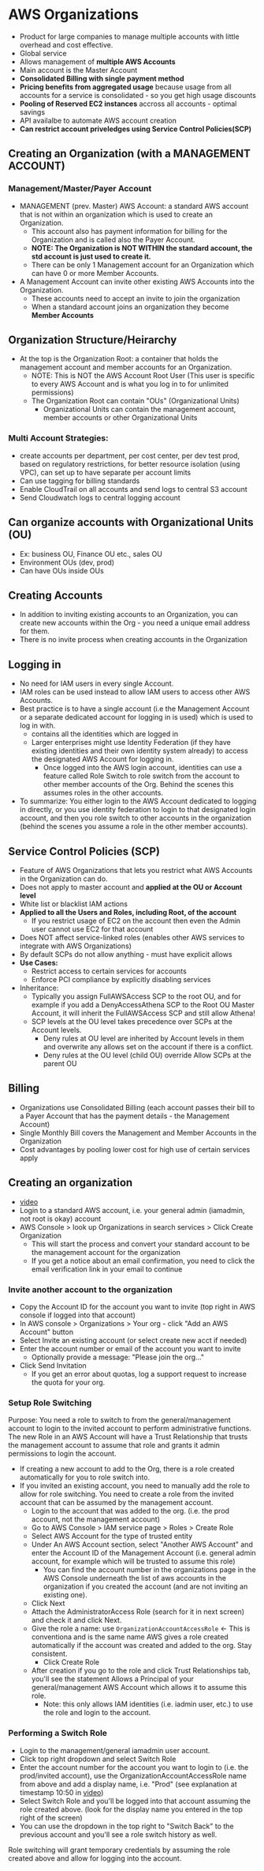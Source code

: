 # AWS Organizations

- Product for large companies to manage multiple accounts with little overhead and cost effective.
- Global service
- Allows management of **multiple AWS Accounts**
- Main account is the Master Account
- **Consolidated Billing with single payment method**
- **Pricing benefits from aggregated usage** because usage from all accounts for a service is consolidated - so you get high usage discounts
- **Pooling of Reserved EC2 instances** accross all accounts - optimal savings
- API availalbe to automate AWS account creation
- **Can restrict account priveledges using Service Control Policies(SCP)**

## Creating an Organization (with a MANAGEMENT ACCOUNT)

### Management/Master/Payer Account

- MANAGEMENT (prev. Master) AWS Account: a standard AWS account that is not within an organization which is used to create an Organization.
  - This account also has payment information for billing for the Organization and is called also the Payer Account.
  - **NOTE: The Organization is NOT WITHIN the standard account, the std account is just used to create it.**
  - There can be only 1 Management account for an Organization which can have 0 or more Member Accounts.
- A Management Account can invite other existing AWS Accounts into the Organization.
  - These accounts need to accept an invite to join the organization
  - When a standard account joins an organization they become **Member Accounts**

## Organization Structure/Heirarchy

- At the top is the Organization Root: a container that holds the management account and member accounts for an Organization.
  - NOTE: This is NOT the AWS Account Root User (This user is specific to every AWS Account and is what you log in to for unlimited permissions)
  - The Organization Root can contain "OUs" (Organizational Units)
    - Organizational Units can contain the management account, member accounts or other Organizational Units

### Multi Account Strategies:

- create accounts per department, per cost center, per dev test prod, based on regulatory restrictions, for better resource isolation (using VPC), can set up to have separate per account limits
- Can use tagging for billing standards
- Enable CloudTrail on all accounts and send logs to central S3 account
- Send Cloudwatch logs to central logging account

## Can organize accounts with Organizational Units (OU)

- Ex: business OU, Finance OU etc., sales OU
- Environment OUs (dev, prod)
- Can have OUs inside OUs

## Creating Accounts

- In addition to inviting existing accounts to an Organization, you can create new accounts within the Org - you need a unique email address for them.
- There is no invite process when creating accounts in the Organization

## Logging in

- No need for IAM users in every single Account.
- IAM roles can be used instead to allow IAM users to access other AWS Accounts.
- Best practice is to have a single account (i.e the Management Account or a separate dedicated account for logging in is used) which is used to log in with.
  - contains all the identities which are logged in
  - Larger enterprises might use Identity Federation (if they have existing identities and their own identity system already) to access the designated AWS Account for logging in.
    - Once logged into the AWS login account, identities can use a feature called Role Switch to role switch from the account to other member accounts of the Org. Behind the scenes this assumes roles in the other accounts.
- To summarize: You either login to the AWS Account dedicated to logging in directly, or you use identity federation to login to that designated login account, and then you role switch to other accounts in the organization (behind the scenes you assume a role in the other member accounts).

## Service Control Policies (SCP)

- Feature of AWS Organizations that lets you restrict what AWS Accounts in the Organization can do.
- Does not apply to master account and **applied at the OU or Account level**
- White list or blacklist IAM actions
- **Applied to all the Users and Roles, including Root, of the account**
  - If you restrict usage of EC2 on the account then even the Admin user cannot use EC2 for that account
- Does NOT affect service-linked roles (enables other AWS services to integrate with AWS Organizations)
- By default SCPs do not allow anything - must have explicit allows
- **Use Cases:**
  - Restrict access to certain services for accounts
  - Enforce PCI compliance by explicitly disabling services
- Inheritance:
  - Typically you assign FullAWSAccess SCP to the root OU, and for example if you add a DenyAccessAthena SCP to the Root OU Master Account, it will inherit the FullAWSAccess SCP and still allow Athena!
  - SCP levels at the OU level takes precedence over SCPs at the Account levels.
    - Deny rules at OU level are inherited by Account levels in them and overwrite any allows set on the account if there is a conflict.
    - Deny rules at the OU level (child OU) override Allow SCPs at the parent OU

## Billing

- Organizations use Consolidated Billing (each account passes their bill to a Payer Account that has the payment details - the Management Account)
- Single Monthly Bill covers the Management and Member Accounts in the Organization
- Cost advantages by pooling lower cost for high use of certain services apply

## Creating an organization

- [video](https://learn.cantrill.io/courses/1101194/lectures/25362688)
- Login to a standard AWS account, i.e. your general admin (iamadmin, not root is okay) account
- AWS Console > look up Organizations in search services > Click Create Organization
  - This will start the process and convert your standard account to be the management account for the organization
  - If you get a notice about an email confirmation, you need to click the email verification link in your email to continue

### Invite another account to the organization

- Copy the Account ID for the account you want to invite (top right in AWS console if logged into that account)
- In AWS console > Organizations > Your org - click "Add an AWS Account" button
- Select Invite an existing account (or select create new acct if needed)
- Enter the account number or email of the account you want to invite
  - Optionally provide a message: "Please join the org..."
- Click Send Invitation
  - If you get an error about quotas, log a support request to increase the quota for your org.

### Setup Role Switching

Purpose: You need a role to switch to from the general/management account to login to the invited account to perform administrative functions. The new Role in an AWS Account will have a Trust Relationship that trusts the management account to assume that role and grants it admin permissions to login the account.

- If creating a new account to add to the Org, there is a role created automatically for you to role switch into.
- If you invited an existing account, you need to manually add the role to allow for role switching. You need to create a role from the invited account that can be assumed by the management account.
  - Login to the account that was added to the org. (i.e. the prod account, not the management account)
  - Go to AWS Console > IAM service page > Roles > Create Role
  - Select AWS Account for the type of trusted entity
  - Under An AWS Account section, select "Another AWS Account" and enter the Account ID of the Management Account (i.e. general admin account, for example which will be trusted to assume this role)
    - You can find the account number in the organizations page in the AWS Console underneath the list of aws accounts in the organization if you created the account (and are not inviting an existing one).
  - Click Next
  - Attach the AdministratorAccess Role (search for it in next screen) and check it and click Next.
  - Give the role a name: use `OrganizationAccountAccessRole` <- This is conventiona and is the same name AWS gives a role created automatically if the account was created and added to the org. Stay consistent.
    - Click Create Role
  - After creation if you go to the role and click Trust Relationships tab, you'll see the statement Allows a Principal of your general/management AWS Account which allows it to assume this role.
    - Note: this only allows IAM identities (i.e. iadmin user, etc.) to use the role and login to the account.

### Performing a Switch Role

- Login to the management/general iamadmin user account.
- Click top right dropdown and select Switch Role
- Enter the account number for the account you want to login to (i.e. the prod/invited account), use the OrganizationAccountAccessRole name from above and add a display name, i.e. "Prod" (see explanation at timestamp 10:50 in [video](https://learn.cantrill.io/courses/1101194/lectures/25362688))
- Select Switch Role and you'll be logged into that account assuming the role created above. (look for the display name you entered in the top right of the screen)
- You can use the dropdown in the top right to "Switch Back" to the previous account and you'll see a role switch history as well.

Role switching will grant temporary credentials by assuming the role created above and allow for logging into the account.
